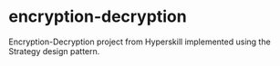# encryption-decryption
Encryption-Decryption project from Hyperskill implemented using the Strategy design pattern.
